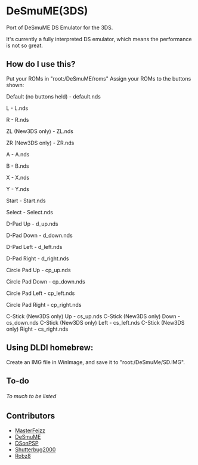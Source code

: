 DeSmuME(3DS)
=======

Port of DeSmuME DS Emulator for the 3DS.

It's currently a fully interpreted DS emulator, which means the performance is not so great.

How do I use this?
------------------------
Put your ROMs in "root:/DeSmuME/roms"
Assign your ROMs to the buttons shown:

Default (no buttons held) - default.nds

L - L.nds

R - R.nds

ZL (New3DS only) - ZL.nds

ZR (New3DS only) - ZR.nds

A - A.nds

B - B.nds

X - X.nds

Y - Y.nds

Start - Start.nds

Select - Select.nds

D-Pad Up - d_up.nds

D-Pad Down - d_down.nds

D-Pad Left - d_left.nds

D-Pad Right - d_right.nds

Circle Pad Up - cp_up.nds

Circle Pad Down - cp_down.nds

Circle Pad Left - cp_left.nds

Circle Pad Right - cp_right.nds

C-Stick (New3DS only) Up - cs_up.nds
C-Stick (New3DS only) Down - cs_down.nds
C-Stick (New3DS only) Left - cs_left.nds
C-Stick (New3DS only) Right - cs_right.nds


Using DLDI homebrew:
------------------------
Create an IMG file in WinImage, and save it to "root:/DeSmuMe/SD.IMG".

To-do
------------------------
###### To much to be listed

Contributors
------------------------

* [MasterFeizz](http://twitter.com/masterfeizz)
* [DeSmuME](http://desmume.org/)
* [DSonPSP](http://sourceforge.net/projects/donpsp/)
* [Shutterbug2000](http://github.com/shutterbug2000)
* [Robz8](http://github.com/Robz8)
